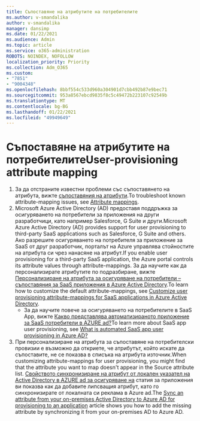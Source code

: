 ```yaml
---
title: Съпоставяне на атрибутите на потребителите
ms.author: v-smandalika
author: v-smandalika
manager: dansimp
ms.date: 01/22/2021
ms.audience: Admin
ms.topic: article
ms.service: o365-administration
ROBOTS: NOINDEX, NOFOLLOW
localization_priority: Priority
ms.collection: Adm_O365
ms.custom:
- "7851"
- "9004348"
ms.openlocfilehash: 8bbf554c533d960a304901d7cbb492b87e9bec71
ms.sourcegitcommit: 953a8567ebcd9835f8c5c49472b223107c92549b
ms.translationtype: MT
ms.contentlocale: bg-BG
ms.lasthandoff: 01/22/2021
ms.locfileid: "49949649"
---
```

# <a name="user-provisioning-attribute-mapping"></a><span data-ttu-id="29a25-102">Съпоставяне на атрибутите на потребителите</span><span class="sxs-lookup"><span data-stu-id="29a25-102">User-provisioning attribute mapping</span></span>

1. <span data-ttu-id="29a25-103">За да отстраните известни проблеми със съпоставянето на атрибута, вижте [съпоставяния на атрибути](https://docs.microsoft.com/azure/active-directory/app-provisioning/known-issues#attribute-mappings).</span><span class="sxs-lookup"><span data-stu-id="29a25-103">To troubleshoot known attribute-mapping issues, see [Attribute mappings](https://docs.microsoft.com/azure/active-directory/app-provisioning/known-issues#attribute-mappings).</span></span> 
2. <span data-ttu-id="29a25-104">Microsoft Azure Active Directory (AD) предоставя поддръжка за осигуряването на потребители за приложения на други разработчици, като например Salesforce, G Suite и други.</span><span class="sxs-lookup"><span data-stu-id="29a25-104">Microsoft Azure Active Directory (AD) provides support for user provisioning to third-party SaaS applications such as Salesforce, G Suite and others.</span></span> <span data-ttu-id="29a25-105">Ако разрешите осигуряването на потребителя за приложение за SaaS от друг разработчик, порталът на Azure управлява стойностите на атрибута си чрез нанасяне на атрибут.</span><span class="sxs-lookup"><span data-stu-id="29a25-105">If you enable user provisioning for a third-party SaaS application, the Azure portal controls its attribute values through attribute-mappings.</span></span> <span data-ttu-id="29a25-106">За да научите как да персонализирате атрибутите по подразбиране, вижте [Персонализиране на атрибута за осигуряване на потребители – съпоставяния за SaaS приложения в Azure Active Directory](https://docs.microsoft.com/azure/active-directory/app-provisioning/customize-application-attributes).</span><span class="sxs-lookup"><span data-stu-id="29a25-106">To learn how to customize the default attribute-mappings, see [Customize user provisioning attribute-mappings for SaaS applications in Azure Active Directory](https://docs.microsoft.com/azure/active-directory/app-provisioning/customize-application-attributes).</span></span>
    - <span data-ttu-id="29a25-107">За да научите повече за осигуряването на потребителите в SaaS App, вижте [Какво представлява автоматизираното приложение за SaaS потребители в AZURE ad?](https://docs.microsoft.com/azure/active-directory/app-provisioning/user-provisioning)</span><span class="sxs-lookup"><span data-stu-id="29a25-107">To learn more about SaaS app user provisioning, see [What is automated SaaS app user provisioning in Azure AD?](https://docs.microsoft.com/azure/active-directory/app-provisioning/user-provisioning)</span></span> 
3. <span data-ttu-id="29a25-108">При персонализиране на атрибута за съпоставяне на потребителски провизии е възможно да откриете, че атрибутът, който искате да съпоставите, не се показва в списъка на атрибута източник.</span><span class="sxs-lookup"><span data-stu-id="29a25-108">When customizing attribute-mappings for user provisioning, you might find that the attribute you want to map doesn't appear in the Source attribute list.</span></span> <span data-ttu-id="29a25-109">[Свойството синхронизиране на атрибут от локален указател на Active Directory в AZURE ad за осигуряване на](https://docs.microsoft.com/azure/active-directory/app-provisioning/user-provisioning-sync-attributes-for-mapping) статия за приложения ви показва как да добавите липсващия атрибут, като го синхронизирате от локалната си реклама в Azure ad.</span><span class="sxs-lookup"><span data-stu-id="29a25-109">The [Sync an attribute from your on-premises Active Directory to Azure AD for provisioning to an application](https://docs.microsoft.com/azure/active-directory/app-provisioning/user-provisioning-sync-attributes-for-mapping) article shows you how to add the missing attribute by synchronizing it from your on-premises AD to Azure AD.</span></span>
